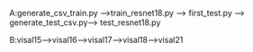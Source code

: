 
A:generate_csv_train.py -->train_resnet18.py --> first_test.py --> generate_test_csv.py--> test_resnet18.py


B:visal15-->visal16-->visal17-->visal18-->visal21
